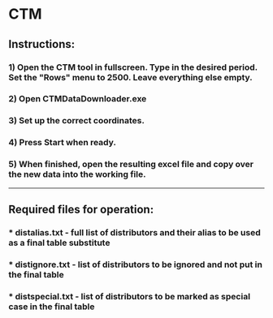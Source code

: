 # CTM

## Instructions:
### 1) Open the CTM tool in fullscreen. Type in the desired period. Set the "Rows" menu to 2500. Leave everything else empty.
### 2) Open CTMDataDownloader.exe
### 3) Set up the correct coordinates.
### 4) Press Start when ready.
### 5) When finished, open the resulting excel file and copy over the new data into the working file.

_______________________________

## Required files for operation:
### * distalias.txt - full list of distributors and their alias to be used as a final table substitute
### * distignore.txt - list of distributors to be ignored and not put in the final table
### * distspecial.txt - list of distributors to be marked as special case in the final table
